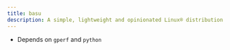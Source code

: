 ```yaml
---
title: basu
description: A simple, lightweight and opinionated Linux® distribution based on musl libc and toybox
---
```


- Depends on `gperf` and `python`
